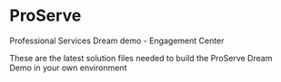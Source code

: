 # ProServe
Professional Services Dream demo - Engagement Center

These are the latest solution files needed to build the ProServe Dream Demo in your own environment
